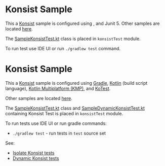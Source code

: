 # Konsist Sample

This a [Konsist](https://github.com/LemonAppDev/konsist) sample is configured using , 
and Junit 5. Other samples are located [here](..). 

The [SampleKonsistTest.kt](src/jvmTest/kotlin/com/sample/SampleKonsistTest.kt) class is placed in `konsistTest`
module.

To run test use IDE UI or run `./gradlew test` command.


# Konsist Sample

This a [Konsist](https://github.com/LemonAppDev/konsist) sample is configured using [Gradle](https://docs.gradle.org/current/userguide/userguide.html),
[Kotlin](https://kotlinlang.org/) (build script language), 
[Kotlin Multiplatform (KMP)](https://kotlinlang.org/docs/multiplatform.html), 
and [KoTest](https://kotest.io).

Other samples are located [here](..).

The [SampleKonsistTest.kt](src/jvmTest/kotlin/com/sample/SampleKonsistTest.kt) class and
[SampleDynamicKonsistTest.kt](src/jvmTest/kotlin/com/sample/SampleDynamicKonsistTest.kt)
containing Konsist Test is placed in `konsistTest` module.

To run tests use IDE UI or run gradle commands:
- `./gradlew test` - run tests in `test` source set

See:
- [Isolate Konsist tests](https://docs.konsist.lemonappdev.com/advanced/isolate-konsist-tests)
- [Dynamic Konsist tests](https://docs.konsist.lemonappdev.com/advanced/dynamic-konsist-tests)
